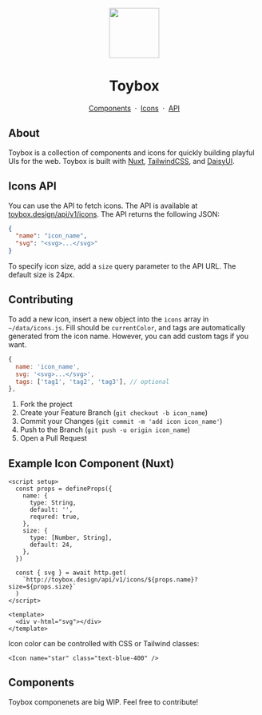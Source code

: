 <br />
<div align="center">

  <a href="https://codepen.io/tbrew1023/pen/oNyOZbm">
    <img src="https://user-images.githubusercontent.com/32501733/206873215-81bab10f-e181-4fd9-916a-131fcbf6e217.png" width="100" height="100" />
  </a>

  <h1>Toybox</h1>
  <p align="center">
    <a href="https://toybox.design/components" target="_blank">Components</a>
    &nbsp·&nbsp
    <a href="https://toybox.design/icons" target="_blank">Icons</a>
    &nbsp·&nbsp
    <a href="https://toybox.design/api/v1/icons" target="_blank">API</a>
  </p>
</div>

## About

Toybox is a collection of components and icons for quickly building playful UIs for the web. Toybox is built with [Nuxt](https://nuxt.com/docs/getting-started/introduction), [TailwindCSS](https://tailwindcss.com/docs), and [DaisyUI](https://daisyui.com).

## Icons API

You can use the API to fetch icons. The API is available at [toybox.design/api/v1/icons](https://toybox.design/api/v1/icons). The API returns the following JSON:

```json
{
  "name": "icon_name",
  "svg": "<svg>...</svg>"
}
```

To specify icon size, add a `size` query parameter to the API URL. The default size is 24px.

## Contributing

To add a new icon, insert a new object into the `icons` array in `~/data/icons.js`. Fill should be `currentColor`, and tags are automatically generated from the icon name. However, you can add custom tags if you want.

```js
{
  name: 'icon_name',
  svg: '<svg>...</svg>',
  tags: ['tag1', 'tag2', 'tag3'], // optional
},
```

1. Fork the project
2. Create your Feature Branch (`git checkout -b icon_name`)
3. Commit your Changes (`git commit -m 'add icon icon_name'`)
4. Push to the Branch (`git push -u origin icon_name`)
5. Open a Pull Request

## Example Icon Component (Nuxt)

```vue
<script setup>
  const props = defineProps({
    name: {
      type: String,
      default: '',
      requred: true,
    },
    size: {
      type: [Number, String],
      default: 24,
    },
  })

  const { svg } = await http.get(
    `http://toybox.design/api/v1/icons/${props.name}?size=${props.size}`
  )
</script>

<template>
  <div v-html="svg"></div>
</template>
```

Icon color can be controlled with CSS or Tailwind classes:

```vue
<Icon name="star" class="text-blue-400" />
```

## Components

Toybox componenets are big WIP. Feel free to contribute!

